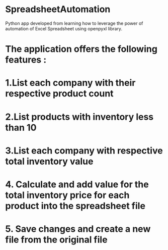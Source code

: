 # SpreadsheetAutomation
 Python app developed from learning how to leverage the power of automation of Excel Spreadsheet using openpyxl library.

 # The application offers the following features : 

# 1.List each company with their respective product count 
# 2.List products with inventory less than 10 
# 3.List each company with respective total inventory value 
# 4. Calculate and add value for the total inventory price for each product into the spreadsheet file 
# 5. Save changes and create a new file from the original file
